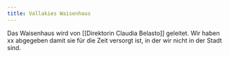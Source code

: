 ```yaml
---
title: Vallakies Waisenhaus
---
```


Das Waisenhaus wird von [[Direktorin Claudia Belasto]] geleitet.
Wir haben xx abgegeben damit sie für die Zeit versorgt ist, in der wir nicht in der Stadt sind.
